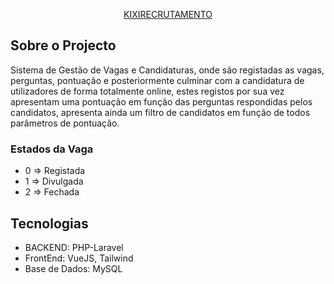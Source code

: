 <p align="center"><a href="https://recrutamento.kixicredito.ao" target="_blank">KIXIRECRUTAMENTO</a></p>

## Sobre o Projecto

Sistema de Gestão de Vagas e Candidaturas, onde são registadas as vagas, perguntas, pontuação e posteriormente culminar com a candidatura de utilizadores de forma totalmente online, estes registos por sua vez apresentam uma pontuação em função das perguntas respondidas pelos candidatos, apresenta ainda um filtro de candidatos em função de todos parâmetros de pontuação.



### Estados da Vaga ###
- 0 => Registada
- 1 => Divulgada
- 2 => Fechada

## Tecnologias

- BACKEND: PHP-Laravel
- FrontEnd: VueJS, Tailwind
- Base de Dados: MySQL